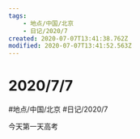 ```yaml
---
tags:
    - 地点/中国/北京
    - 日记/2020/7
created: 2020-07-07T13:41:38.762Z
modified: 2020-07-07T13:41:52.563Z
---
```

# 2020/7/7
#地点/中国/北京  #日记/2020/7 

今天第一天高考



